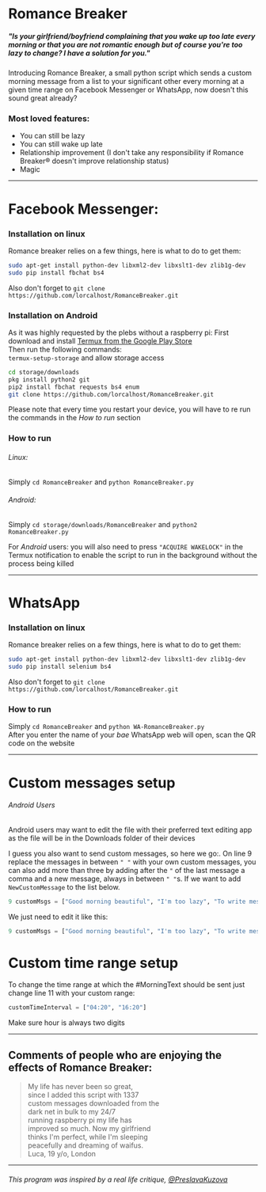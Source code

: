 # Romance Breaker
##### "Is your girlfriend/boyfriend complaining that you wake up too late every morning or that you are not romantic enough but of course you're too lazy to change? I have a solution for you."  
  
Introducing Romance Breaker, a small python script which sends a custom morning message from a list to your significant other every morning at a given time range on Facebook Messenger or WhatsApp, now doesn't this sound great already?

### Most loved features:
  - You can still be lazy
  - You can still wake up late
  - Relationship improvement (I don't take any responsibility if Romance Breaker® doesn't improve relationship status)
  - Magic

---
# Facebook Messenger:
### Installation on linux

Romance breaker relies on a few things, here is what to do to get them:
```sh
sudo apt-get install python-dev libxml2-dev libxslt1-dev zlib1g-dev
sudo pip install fbchat bs4
```
Also don't forget to ```git clone https://github.com/lorcalhost/RomanceBreaker.git```

### Installation on Android 
As it was highly requested by the plebs without a raspberry pi:
First download and install [Termux from the Google Play Store](https://play.google.com/store/apps/details?id=com.termux)  
Then run the following commands:   
```termux-setup-storage``` and allow storage access  
```sh
cd storage/downloads 
pkg install python2 git
pip2 install fbchat requests bs4 enum
git clone https://github.com/lorcalhost/RomanceBreaker.git
```
Please note that every time you restart your device, you will have to re run the commands in the *How to run* section

### How to run
###### Linux:
Simply ```cd RomanceBreaker``` and ```python RomanceBreaker.py```  
###### Android:
Simply ```cd storage/downloads/RomanceBreaker``` and ```python2 RomanceBreaker.py```  

For *Android* users: you will also need to press ```"ACQUIRE WAKELOCK"``` in the Termux notification to enable the script to run in the background without the process being killed

---

# WhatsApp
### Installation on linux

Romance breaker relies on a few things, here is what to do to get them:
```sh
sudo apt-get install python-dev libxml2-dev libxslt1-dev zlib1g-dev
sudo pip install selenium bs4
```
Also don't forget to ```git clone https://github.com/lorcalhost/RomanceBreaker.git```
### How to run
Simply ```cd RomanceBreaker``` and ```python WA-RomanceBreaker.py```  
After you enter the name of your *bae* WhatsApp web will open, scan the QR code on the website 

---


# Custom messages setup
###### Android Users
Android users may want to edit the file with their preferred text editing app as the file will be in the Downloads folder of their devices  
  
I guess you also want to send custom messages, so here we go:. 
On line 9 replace the messages in between ```" "``` with your own custom messages, you can also add more than three by adding after the ```"``` of the last message a comma and a new message, always in between ```" "```s. 
If we want to add ```NewCustomMessage``` to the list below. 
```python
9 customMsgs = ["Good morning beautiful", "I'm too lazy", "To write messages on my own"]
```
We just need to edit it like this:
```python
9 customMsgs = ["Good morning beautiful", "I'm too lazy", "To write messages on my own", "NewCustomMessage"]
```
# Custom time range setup
To change the time range at which the #MorningText should be sent just change line 11 with your custom range:
```python
customTimeInterval = ["04:20", "16:20"]
```
Make sure hour is always two digits


---

## Comments of people who are enjoying the effects of Romance Breaker:  
  
> My life has never been so great,  
> since I added this script with 1337  
> custom messages downloaded from the  
> dark net in bulk to my 24/7  
> running raspberry pi my life has  
> improved so much. Now my girlfriend  
> thinks I'm perfect, while I'm sleeping  
> peacefully and dreaming of waifus.  
Luca, 19 y/o, London  
---
###### This program was inspired by a real life critique, [@PreslavaKuzova](https://github.com/PreslavaKuzova)
